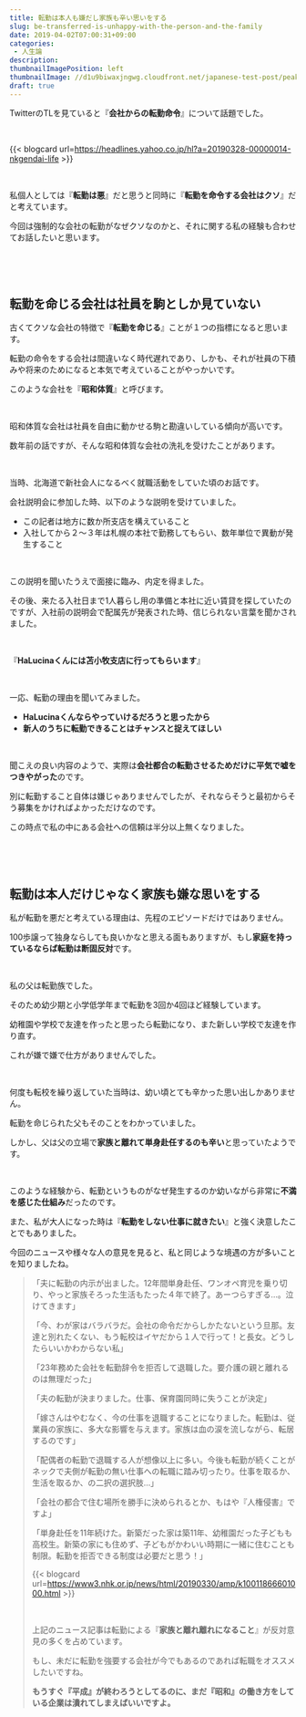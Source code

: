 ```yaml
---
title: 転勤は本人も嫌だし家族も辛い思いをする
slug: be-transferred-is-unhappy-with-the-person-and-the-family
date: 2019-04-02T07:00:31+09:00
categories: 
 - 人生論
description: 
thumbnailImagePosition: left
thumbnailImage: //d1u9biwaxjngwg.cloudfront.net/japanese-test-post/peak-140.jpg
draft: true
---
```

<!--more-->

TwitterのTLを見ていると『<strong>会社からの転勤命令</strong>』について話題でした。

&nbsp;

{{< blogcard url=https://headlines.yahoo.co.jp/hl?a=20190328-00000014-nkgendai-life >}}
&nbsp;

&nbsp;

私個人としては『<strong>転勤は悪</strong>』だと思うと同時に『<strong>転勤を命令する会社はクソ</strong>』だと考えています。

今回は強制的な会社の転勤がなぜクソなのかと、それに関する私の経験も合わせてお話したいと思います。

&nbsp;

&nbsp;
<h2>転勤を命じる会社は社員を駒としか見ていない</h2>
古くてクソな会社の特徴で『<strong>転勤を命じる</strong>』ことが１つの指標になると思います。

転勤の命令をする会社は間違いなく時代遅れであり、しかも、それが社員の下積みや将来のためになると本気で考えていることがやっかいです。

このような会社を『<strong>昭和体質</strong>』と呼びます。

&nbsp;

昭和体質な会社は社員を自由に動かせる駒と勘違いしている傾向が高いです。

数年前の話ですが、そんな昭和体質な会社の洗礼を受けたことがあります。

&nbsp;

当時、北海道で新社会人になるべく就職活動をしていた頃のお話です。

会社説明会に参加した時、以下のような説明を受けていました。
<ul>
 	<li>この記者は地方に数か所支店を構えていること</li>
 	<li>入社してから２～３年は札幌の本社で勤務してもらい、数年単位で異動が発生すること</li>
</ul>
&nbsp;

この説明を聞いたうえで面接に臨み、内定を得ました。

その後、来たる入社日まで1人暮らし用の準備と本社に近い賃貸を探していたのですが、入社前の説明会で配属先が発表された時、信じられない言葉を聞かされました。

&nbsp;

『<strong>HaLucinaくんには苫小牧支店に行ってもらいます</strong>』

&nbsp;

一応、転勤の理由を聞いてみました。
<ul>
 	<li><strong>HaLucinaくんならやっていけるだろうと思ったから</strong></li>
 	<li><strong>新人のうちに転勤できることはチャンスと捉えてほしい</strong></li>
</ul>
&nbsp;

聞こえの良い内容のようで、実際は<strong>会社都合の転勤させるためだけに平気で嘘をつきやがった</strong>のです。

別に転勤すること自体は嫌じゃありませんでしたが、それならそうと最初からそう募集をかければよかっただけなのです。

この時点で私の中にある会社への信頼は半分以上無くなりました。

&nbsp;

&nbsp;
<h2>転勤は本人だけじゃなく家族も嫌な思いをする</h2>
私が転勤を悪だと考えている理由は、先程のエピソードだけではありません。

100歩譲って独身ならしても良いかなと思える面もありますが、もし<strong>家庭を持っているならば転勤は断固反対</strong>です。

&nbsp;

私の父は転勤族でした。

そのため幼少期と小学低学年まで転勤を3回か4回ほど経験しています。

幼稚園や学校で友達を作ったと思ったら転勤になり、また新しい学校で友達を作り直す。

これが嫌で嫌で仕方がありませんでした。

&nbsp;

何度も転校を繰り返していた当時は、幼い頃とても辛かった思い出しかありません。

転勤を命じられた父もそのことをわかっていました。

しかし、父は父の立場で<strong>家族と離れて単身赴任するのも辛い</strong>と思っていたようです。

&nbsp;

このような経験から、転勤というものがなぜ発生するのか幼いながら非常に<strong>不満を感じた仕組み</strong>だったのです。

また、私が大人になった時は『<strong>転勤をしない仕事に就きたい</strong>』と強く決意したことでもありました。

今回のニュースや様々な人の意見を見ると、私と同じような境遇の方が多いことを知りましたね。
<blockquote>「夫に転勤の内示が出ました。12年間単身赴任、ワンオペ育児を乗り切り、やっと家族そろった生活もたった４年で終了。あーつらすぎる…。泣けてきます」

「今、わが家はバラバラだ。会社の命令だからしかたないという旦那。友達と別れたくない、もう転校はイヤだから１人で行って！と長女。どうしたらいいかわからない私」

「23年務めた会社を転勤辞令を拒否して退職した。要介護の親と離れるのは無理だった」

「夫の転勤が決まりました。仕事、保育園同時に失うことが決定」

「嫁さんはやむなく、今の仕事を退職することになりました。転勤は、従業員の家族に、多大な影響を与えます。家族は血の涙を流しながら、転居するのです」

「配偶者の転勤で退職する人が想像以上に多い。今後も転勤が続くことがネックで夫側が転勤の無い仕事への転職に踏み切ったり。仕事を取るか、生活を取るか、の二択の選択肢…」

「会社の都合で住む場所を勝手に決められるとか、もはや『人権侵害』ですよ」

「単身赴任を11年続けた。新築だった家は築11年、幼稚園だった子どもも高校生。新築の家にも住めず、子どもがかわいい時期に一緒に住むことも制限。転勤を拒否できる制度は必要だと思う！」

{{< blogcard url=https://www3.nhk.or.jp/news/html/20190330/amp/k10011866601000.html >}}&nbsp;

&nbsp;

上記のニュース記事は転勤による『<strong>家族と離れ離れになること</strong>』が反対意見の多くを占めています。

もし、未だに転勤を強要する会社が今でもあるのであれば転職をオススメしたいですね。

<strong>もうすぐ『平成』が終わろうとしてるのに、まだ『昭和』の働き方をしている企業は潰れてしまえばいいですよ。</strong>
